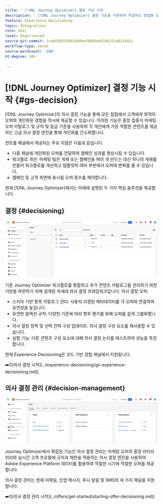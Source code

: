 ```yaml
---
title: ' [!DNL Journey Optimizer] 결정 기능 시작'
description: ' [!DNL Journey Optimizer] 결정 기능을 사용하여 작업하는 방법을 알아봅니다.'
feature: Experience Decisioning
topic: Integrations
role: User
level: Experienced
source-git-commit: 2ca6659319482db09efd86ded418b151a022442c
workflow-type: tm+mt
source-wordcount: '288'
ht-degree: 20%

---
```


# [!DNL Journey Optimizer] 결정 기능 시작 {#gs-decision}

[!DNL Journey Optimizer]의 의사 결정 기능을 통해 모든 접점에서 고객에게 최적의 오퍼와 개인화된 경험을 적시에 제공할 수 있습니다. 이러한 기능은 중앙 집중식 마케팅 오퍼 카탈로그 및 규칙 및 등급 기준을 사용하여 각 개인에게 가장 적합한 콘텐츠를 제공하는 고급 의사 결정 엔진을 통해 개인화를 간소화합니다.

컨트롤 패널에서 제공되는 주요 이점은 다음과 같습니다.

* 다중 채널에 개인화된 오퍼를 전달하여 캠페인 성과를 향상시킬 수 있습니다.
* 워크플로 개선: 마케팅 팀은 게재 또는 캠페인을 여러 개 만드는 대신 하나의 게재를 만들어 워크플로를 개선하고 템플릿의 여러 부분에서 오퍼에 변화를 줄 수 있습니다,
* 캠페인 및 고객 측면에 표시될 오퍼 횟수를 제어합니다.

현재 [!DNL Journey Optimizer]에서는 아래에 설명된 두 가지 핵심 솔루션을 제공합니다.

## 결정 {#decisioning}

![](assets/gs-decisioning.png)

기존 Journey Optimizer 워크플로를 통합하고 추가 콘텐츠 카탈로그를 관리하기 위한 기반을 마련하기 위해 설계된 차세대 의사 결정 프레임워크입니다. 의사 결정 오퍼:

* 스키마 기반 항목 카탈로그 관리: 사용자 지정된 메타데이터를 각 오퍼와 연결하여 유연성을 높입니다.
* 유연한 컬렉션 규칙: 다양한 기준에 따라 향후 평가를 위해 오퍼를 쉽게 그룹화합니다.
* 의사 결정 정책 및 선택 전략 구성 업데이트: 의사 결정 구성 요소를 재사용할 수 있습니다.
* 실험 기능: 다른 콘텐츠 구성 요소에 대해 의사 결정 논리를 테스트하여 성능을 측정합니다.

현재 Experience Decisioning은 코드 기반 경험 채널에서 지원됩니다.

➡️0}의사 결정 시작](../experience-decisioning/gs-experience-decisioning.md)[

## 의사 결정 관리 {#decision-management}

![](assets/gs-decision-management.png)

Journey Optimizer에서 확립된 기능인 의사 결정 관리는 마케팅 오퍼의 중앙 라이브러리와 실시간 고객 프로필에 규칙과 제한을 적용하는 의사 결정 엔진을 사용하여 Adobe Experience Platform 데이터를 활용하여 적절한 시기에 적절한 오퍼를 제공합니다.

의사 결정 관리는 현재 이메일, 인앱 메시지, 푸시 알림 및 SMS의 네 가지 채널을 지원합니다.

➡️0}의사 결정 관리 시작](../offers/get-started/starting-offer-decisioning.md)[
